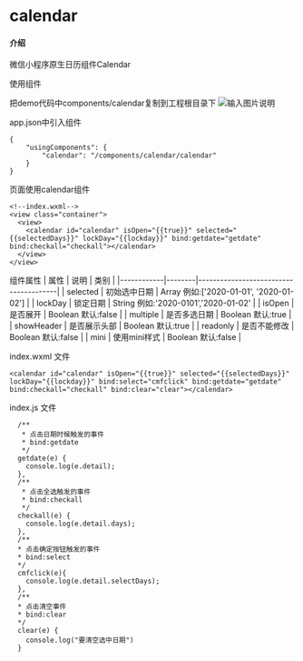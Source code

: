 # calendar

#### 介绍
微信小程序原生日历组件Calendar


使用组件

把demo代码中components/calendar复制到工程根目录下
![输入图片说明](https://images.gitee.com/uploads/images/2020/0521/234551_88bffaa7_89049.png "Snip20200521_1.png")

app.json中引入组件

```
{
    "usingComponents": {
        "calendar": "/components/calendar/calendar"
    }
}
```

页面使用calendar组件

```
<!--index.wxml-->
<view class="container">
  <view>
    <calendar id="calendar" isOpen="{{true}}" selected="{{selectedDays}}" lockDay="{{lockday}}" bind:getdate="getdate" bind:checkall="checkall"></calendar>
  </view>
</view>
```

组件属性
| 属性         | 说明     | 类别                                    |
|------------|--------|---------------------------------------|
| selected   | 初始选中日期 | Array 例如:['2020-01-01', '2020-01-02'] |
| lockDay    | 锁定日期   | String 例如:'2020-0101','2020-01-02'    |
| isOpen     | 是否展开   | Boolean 默认:false                      |
| multiple   | 是否多选日期 | Boolean 默认:true                       |
| showHeader | 是否展示头部 | Boolean 默认:true                       |
| readonly   | 是否不能修改 | Boolean 默认:false |
| mini       | 使用mini样式 | Boolean 默认:false |


index.wxml 文件

```
<calendar id="calendar" isOpen="{{true}}" selected="{{selectedDays}}" lockDay="{{lockday}}" bind:select="cmfclick" bind:getdate="getdate" bind:checkall="checkall" bind:clear="clear"></calendar>
```


index.js 文件
```
  /**
   * 点击日期时候触发的事件
   * bind:getdate
   */
  getdate(e) {
    console.log(e.detail);
  },
  /**
   * 点击全选触发的事件
   * bind:checkall
   */
  checkall(e) {
    console.log(e.detail.days);
  },
  /** 
  * 点击确定按钮触发的事件
  * bind:select
  */
  cmfclick(e){
    console.log(e.detail.selectDays);
  },
  /** 
  * 点击清空事件
  * bind:clear
  */
  clear(e) {
    console.log("要清空选中日期")
  }
```









